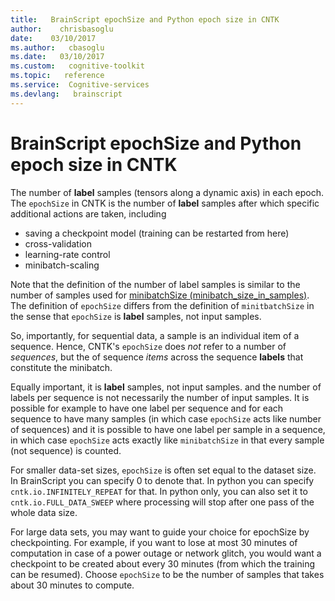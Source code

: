 ```yaml
---
title:   BrainScript epochSize and Python epoch size in CNTK 
author:    chrisbasoglu
date:    03/10/2017
ms.author:   cbasoglu
ms.date:   03/10/2017
ms.custom:   cognitive-toolkit
ms.topic:   reference
ms.service:  Cognitive-services
ms.devlang:   brainscript
---
```


# BrainScript epochSize and Python epoch size in CNTK 

The number of **label** samples (tensors along a dynamic axis) in each epoch. The `epochSize` in CNTK is the number of **label** samples after which specific additional actions are taken, including
* saving a checkpoint model (training can be restarted from here)
* cross-validation
* learning-rate control
* minibatch-scaling

Note that the definition of the number of label samples is similar to the number of samples used for [minibatchSize (minibatch_size_in_samples)](./BrainScript-minibatchSize-and-Python-minibatch_size_in_samples-in-CNTK.md). The definition of `epochSize` differs from the definition of `minitbatchSize` in the sense that `epochSize` is **label** samples, not input samples.

So, importantly, for sequential data, a sample is an individual item of a sequence.
Hence, CNTK's `epochSize` does *not* refer to a number of *sequences*,
but the of sequence *items* across the sequence **labels** that constitute the minibatch.  

Equally important, it is **label** samples, not input samples.  and the number of labels per sequence is not necessarily the number of input samples.  It is possible for example to have one label per sequence and for each sequence to have many samples (in which case `epochSize` acts like number of sequences) and it is possible to have one label per sample in a sequence, in which case `epochSize` acts exactly like `minibatchSize` in that every sample (not sequence) is counted.

For smaller data-set sizes, `epochSize` is often set equal to the dataset size. In BrainScript you can specify 0 to denote that. In python you can specify `cntk.io.INFINITELY_REPEAT` for that. In python only, you can also set it to `cntk.io.FULL_DATA_SWEEP` where processing will stop after one pass of the whole data size.

For large data sets, you may want to guide your choice for epochSize by checkpointing. For example, if you want to lose at most 30 minutes of computation in case of a power outage or network glitch, you would want a checkpoint to be created about every 30 minutes (from which the training can be resumed). Choose `epochSize` to be the number of samples that takes about 30 minutes to compute.